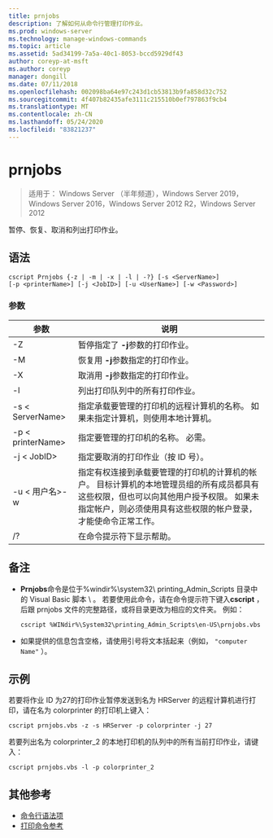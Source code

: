 ```yaml
---
title: prnjobs
description: 了解如何从命令行管理打印作业。
ms.prod: windows-server
ms.technology: manage-windows-commands
ms.topic: article
ms.assetid: 5ad34199-7a5a-40c1-8053-bccd5929df43
author: coreyp-at-msft
ms.author: coreyp
manager: dongill
ms.date: 07/11/2018
ms.openlocfilehash: 002098ba64e97c243d1cb53813b9fa858d32c752
ms.sourcegitcommit: 4f407b82435afe3111c215510b0ef797863f9cb4
ms.translationtype: MT
ms.contentlocale: zh-CN
ms.lasthandoff: 05/24/2020
ms.locfileid: "83821237"
---
```

# <a name="prnjobs"></a>prnjobs

> 适用于： Windows Server （半年频道），Windows Server 2019，Windows Server 2016，Windows Server 2012 R2，Windows Server 2012

暂停、恢复、取消和列出打印作业。

## <a name="syntax"></a>语法
```
cscript Prnjobs {-z | -m | -x | -l | -?} [-s <ServerName>]
[-p <printerName>] [-j <JobID>] [-u <UserName>] [-w <Password>]
```

### <a name="parameters"></a>参数

|          参数           |                                                                                                                                                                                        说明                                                                                                                                                                                        |
|------------------------------|-------------------------------------------------------------------------------------------------------------------------------------------------------------------------------------------------------------------------------------------------------------------------------------------------------------------------------------------------------------------------------------------|
|              -Z              |                                                                                                                                                                 暂停指定了 **-j**参数的打印作业。                                                                                                                                                                 |
|              -M              |                                                                                                                                                                恢复用 **-j**参数指定的打印作业。                                                                                                                                                                 |
|              -X              |                                                                                                                                                                取消用 **-j**参数指定的打印作业。                                                                                                                                                                 |
|              -l              |                                                                                                                                                                        列出打印队列中的所有打印作业。                                                                                                                                                                         |
|       -s \< ServerName>       |                                                                                                                  指定承载要管理的打印机的远程计算机的名称。 如果未指定计算机，则使用本地计算机。                                                                                                                  |
|      -p \< printerName>       |                                                                                                                                                           指定要管理的打印机的名称。 必需。                                                                                                                                                            |
|         -j \< JobID>          |                                                                                                                                                                指定要取消的打印作业（按 ID 号）。                                                                                                                                                                 |
| -u \< 用户名>-w<Password> | 指定有权连接到承载要管理的打印机的计算机的帐户。 目标计算机的本地管理员组的所有成员都具有这些权限，但也可以向其他用户授予权限。 如果未指定帐户，则必须使用具有这些权限的帐户登录，才能使命令正常工作。 |
|              /?              |                                                                                                                                                                           在命令提示符下显示帮助。                                                                                                                                                                            |

## <a name="remarks"></a>备注
-   **Prnjobs**命令是位于%windir%\system32\ printing_Admin_Scripts 目录中的 Visual Basic 脚本 \\ <language> 。 若要使用此命令，请在命令提示符下键入**cscript** ，后跟 prnjobs 文件的完整路径，或将目录更改为相应的文件夹。 例如：
    ```
    cscript %WINdir%\System32\printing_Admin_Scripts\en-US\prnjobs.vbs
    ```
-   如果提供的信息包含空格，请使用引号将文本括起来（例如， `"computer Name"` ）。

## <a name="examples"></a><a name="BKMK_examples"></a>示例
若要将作业 ID 为27的打印作业暂停发送到名为 HRServer 的远程计算机进行打印，请在名为 colorprinter 的打印机上键入：
```
cscript prnjobs.vbs -z -s HRServer -p colorprinter -j 27
```
若要列出名为 colorprinter_2 的本地打印机的队列中的所有当前打印作业，请键入：
```
cscript prnjobs.vbs -l -p colorprinter_2
```

## <a name="additional-references"></a>其他参考

- [命令行语法项](command-line-syntax-key.md)
-   [打印命令参考](print-command-reference.md)
